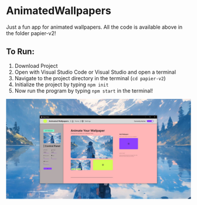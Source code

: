 # AnimatedWallpapers
Just a fun app for animated wallpapers. All the code is available above in the folder papier-v2!

## To Run:

1. Download Project
2. Open with Visual Studio Code or Visual Studio and open a terminal
3. Navigate to the project directory in the terminal (`cd papier-v2`)
4. Initialize the project by typing `npm init`
5. Now run the program by typing `npm start` in the terminal!

![The Animated Wallpapers Application](https://github.com/johnathantam/AnimatedWallpapers/blob/main/previewImages/app.JPG?raw=true)